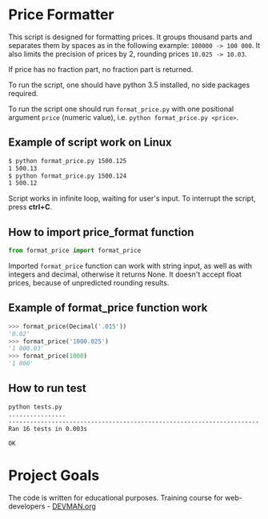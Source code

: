 # Price Formatter

This script is designed for formatting prices.
It groups thousand parts and separates them by
spaces as in the following example:
`100000 -> 100 000`.
It also limits the precision of prices by 2, rounding
prices `10.025 -> 10.03`.

If price has no fraction part, no fraction part
is returned.

To run the script, one should have python 3.5 installed,
no side packages required.

To run the script one should run `format_price.py` with one positional
argument `price` (numeric value), i.e. `python format_price.py <price>`.

## Example of script work on Linux
```bash
$ python format_price.py 1500.125
1 500.13
$ python format_price.py 1500.124
1 500.12
```
Script works in infinite loop, waiting for user's input.
To interrupt the script, press **ctrl+C**.

## How to import price_format function
```python
from format_price import format_price
```
Imported `format_price` function can work with string input, as well as
with integers and decimal, otherwise it returns None. It doesn't accept
float prices, because of unpredicted rounding results.

## Example of format_price function work
```python
>>> format_price(Decimal('.015'))
'0.02'
>>> format_price('1000.025')
'1 000.03'
>>> format_price(1000)
'1 000'
```

## How to run test
```bash
python tests.py
................
----------------------------------------------------------------------
Ran 16 tests in 0.003s

OK
```


# Project Goals

The code is written for educational purposes. Training course for web-developers - [DEVMAN.org](https://devman.org)
